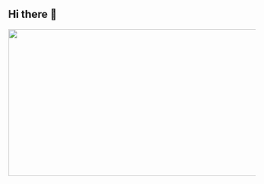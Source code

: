 ## Hi there 👋

<!--
**yxxjxxeee/yxxjxxeee** is a ✨ _special_ ✨ repository because its `README.md` (this file) appears on your GitHub profile.

Here are some ideas to get you started:

- 🔭 I’m currently working on ...
- 🌱 I’m currently learning ...
- 👯 I’m looking to collaborate on ...
- 🤔 I’m looking for help with ...
- 💬 Ask me about ...
- 📫 How to reach me: ...
- 😄 Pronouns: ...
- ⚡ Fun fact: ...
-->

<a href="https://www.gitanimals.org/en_US?utm_medium=image&utm_source=yxxjxxeee&utm_content=farm">
<img
  src="https://render.gitanimals.org/farms/yxxjxxeee"
  width="600"
  height="300"
/>
</a>
